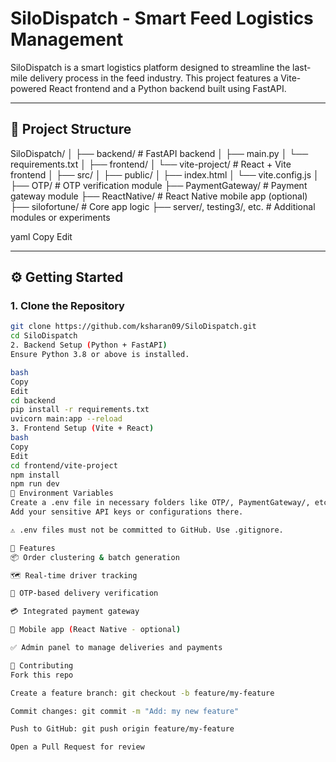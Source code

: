 # SiloDispatch - Smart Feed Logistics Management

SiloDispatch is a smart logistics platform designed to streamline the last-mile delivery process in the feed industry. This project features a Vite-powered React frontend and a Python backend built using FastAPI.

---

## 📁 Project Structure

SiloDispatch/
│
├── backend/ # FastAPI backend
│ ├── main.py
│ └── requirements.txt
│
├── frontend/
│ └── vite-project/ # React + Vite frontend
│ ├── src/
│ ├── public/
│ ├── index.html
│ └── vite.config.js
│
├── OTP/ # OTP verification module
├── PaymentGateway/ # Payment gateway module
├── ReactNative/ # React Native mobile app (optional)
├── silofortune/ # Core app logic
├── server/, testing3/, etc. # Additional modules or experiments

yaml
Copy
Edit

---

## ⚙️ Getting Started

### 1. Clone the Repository

```bash
git clone https://github.com/ksharan09/SiloDispatch.git
cd SiloDispatch
2. Backend Setup (Python + FastAPI)
Ensure Python 3.8 or above is installed.

bash
Copy
Edit
cd backend
pip install -r requirements.txt
uvicorn main:app --reload
3. Frontend Setup (Vite + React)
bash
Copy
Edit
cd frontend/vite-project
npm install
npm run dev
🔐 Environment Variables
Create a .env file in necessary folders like OTP/, PaymentGateway/, etc.
Add your sensitive API keys or configurations there.

⚠️ .env files must not be committed to GitHub. Use .gitignore.

🚀 Features
📦 Order clustering & batch generation

🗺️ Real-time driver tracking

🔐 OTP-based delivery verification

💳 Integrated payment gateway

📱 Mobile app (React Native - optional)

✅ Admin panel to manage deliveries and payments

🤝 Contributing
Fork this repo

Create a feature branch: git checkout -b feature/my-feature

Commit changes: git commit -m "Add: my new feature"

Push to GitHub: git push origin feature/my-feature

Open a Pull Request for review


